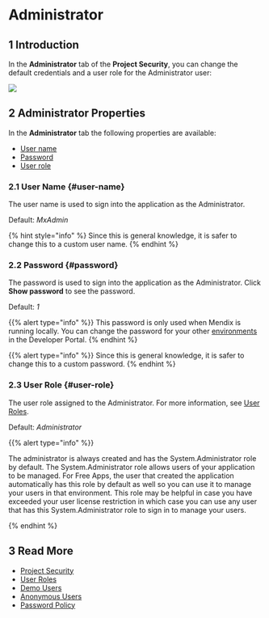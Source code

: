 # Administrator

## 1 Introduction

In the **Administrator** tab of the **Project Security**, you can change the default credentials and a user role for the Administrator user:

![](attachments/administrator/project-security-administrator.png)

## 2 Administrator Properties

In the **Administrator** tab the following properties are available:

* [User name](#user-name)
* [Password](#password)
* [User role](#user-role)

### 2.1 User Name {#user-name}

The user name is used to sign into the application as the Administrator.

Default: *MxAdmin* 

{% hint style="info" %}
Since this is general knowledge, it is safer to change this to a custom user name.
{% endhint %}

### 2.2 Password {#password}

The password is used to sign into the application as the Administrator. Click **Show password** to see the password. 

Default: *1*

{{% alert type="info" %}}
This password is only used when Mendix is running locally. You can change the password for your other [environments](/developerportal/deploy/environments-details) in the Developer Portal.
{% endhint %}

{{% alert type="info" %}}
Since this is general knowledge, it is safer to change this to a custom password.
{% endhint %}

### 2.3 User Role {#user-role}

The user role assigned to the Administrator. For more information, see [User Roles](user-roles). 

Default: *Administrator*

{{% alert type="info" %}}

The administrator is always created and has the System.Administrator role by default. The System.Administrator role allows users of your application to be managed. 
For Free Apps, the user that created the application automatically has this role by default as well so you can use it to manage your users in that environment.
This role may be helpful in case you have exceeded your user license restriction in which case you can use any user that has this System.Administrator role to sign in to manage your users.

{% endhint %}

## 3 Read More

* [Project Security](project-security)
* [User Roles](user-roles)
* [Demo Users](demo-users)
* [Anonymous Users](anonymous-users)
* [Password Policy](password-policy)

